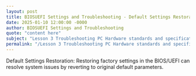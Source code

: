 ```yaml
---
layout: post
title: BIOSUEFI Settings and Troubleshooting - Default Settings Restoration
date: 2025-01-10 12:00:00 -0000
author: BIOSUEFI Settings and Troubleshooting
quote: "content here"
subject: "Lesson 3 Troubleshooting PC Hardware standards and specifications"
permalink: "/Lesson 3 Troubleshooting PC Hardware standards and specifications/BIOSUEFI Settings and Troubleshooting/BIOSUEFI Settings and Troubleshooting - Default Settings Restoration"
---
```


Default Settings Restoration: Restoring factory settings in the BIOS/UEFI can resolve system issues by reverting to original default parameters.
